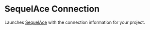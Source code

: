 # SequelAce Connection

Launches [SequelAce](https://github.com/Sequel-Ace/Sequel-Ace) with the connection information for your project.